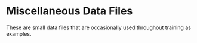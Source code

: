 # Miscellaneous Data Files

These are small data files that are occasionally used throughout training as examples.
